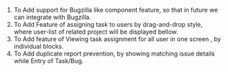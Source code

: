 1. To Add support for Bugzilla like component feature, so that in future we can integrate with Bugzilla.
2. To Add Feature of assigning task to users by drag-and-drop style, where user-list of related project will be displayed bellow.
3. To Add feature of Viewing task assignment for all user in one screen , by individual blocks.
4. To Add duplicate report prevention, by showing matching issue details while Entry of Task/Bug.
